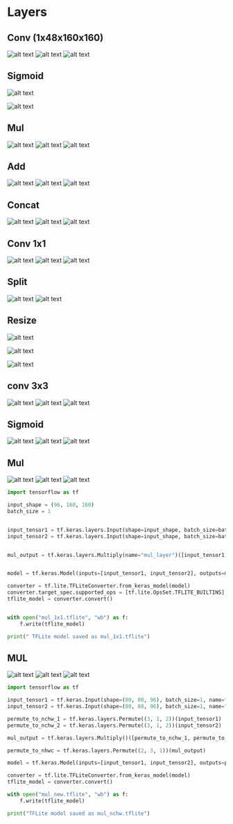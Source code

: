 # Layers 

## Conv (1x48x160x160)
![alt text](image-2.png)
![alt text](image.png)
![alt text](image-1.png)

## Sigmoid
<!-- ![alt text](image-3.png) -->
![alt text](image-8.png)
<!-- ![alt text](image-4.png) -->
![alt text](image-9.png)

## Mul
![alt text](image-7.png)
![alt text](image-5.png)
![alt text](image-6.png)

## Add
![alt text](image-12.png)
![alt text](image-10.png)
![alt text](image-11.png)

## Concat
![alt text](image-15.png)
![alt text](image-13.png)
![alt text](image-14.png)

## Conv 1x1
![alt text](image-18.png)
![alt text](image-16.png)
![alt text](image-17.png)

## Split
![alt text](image-19.png)
![alt text](image-20.png)

## Resize 
![alt text](image-23.png)

![alt text](image-21.png)

![alt text](image-22.png)

## conv 3x3
![alt text](image-26.png)
![alt text](image-24.png)
![alt text](image-25.png)

## Sigmoid
![alt text](image-29.png)
![alt text](image-27.png)
![alt text](image-28.png)

## Mul
![alt text](image-30.png)
![alt text](image-31.png)
![alt text](image-32.png)

```python
import tensorflow as tf

input_shape = (96, 160, 160)
batch_size = 1


input_tensor1 = tf.keras.layers.Input(shape=input_shape, batch_size=batch_size, name="conv_output")
input_tensor2 = tf.keras.layers.Input(shape=input_shape, batch_size=batch_size, name="sigmoid_output")


mul_output = tf.keras.layers.Multiply(name="mul_layer")([input_tensor1, input_tensor2])


model = tf.keras.Model(inputs=[input_tensor1, input_tensor2], outputs=mul_output)

converter = tf.lite.TFLiteConverter.from_keras_model(model)
converter.target_spec.supported_ops = [tf.lite.OpsSet.TFLITE_BUILTINS]
tflite_model = converter.convert()


with open("mul_1x1.tflite", "wb") as f:
    f.write(tflite_model)

print(" TFLite model saved as mul_1x1.tflite")
```

## MUL
![alt text](image-33.png)
![alt text](image-34.png)
![alt text](image-35.png)

```python 
import tensorflow as tf

input_tensor1 = tf.keras.Input(shape=(80, 80, 96), batch_size=1, name="input_1")
input_tensor2 = tf.keras.Input(shape=(80, 80, 96), batch_size=1, name="input_2")

permute_to_nchw_1 = tf.keras.layers.Permute((3, 1, 2))(input_tensor1)
permute_to_nchw_2 = tf.keras.layers.Permute((3, 1, 2))(input_tensor2)

mul_output = tf.keras.layers.Multiply()([permute_to_nchw_1, permute_to_nchw_2])

permute_to_nhwc = tf.keras.layers.Permute((2, 3, 1))(mul_output)

model = tf.keras.Model(inputs=[input_tensor1, input_tensor2], outputs=permute_to_nhwc)

converter = tf.lite.TFLiteConverter.from_keras_model(model)
tflite_model = converter.convert()

with open("mul_new.tflite", "wb") as f:
    f.write(tflite_model)

print("TFLite model saved as mul_nchw.tflite")
```